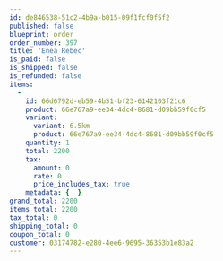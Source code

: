 ```yaml
---
id: de846538-51c2-4b9a-b015-09f1fcf0f5f2
published: false
blueprint: order
order_number: 397
title: 'Enea Rebec'
is_paid: false
is_shipped: false
is_refunded: false
items:
  -
    id: 66d6792d-eb59-4b51-bf23-6142103f21c6
    product: 66e767a9-ee34-4dc4-8681-d09bb59f0cf5
    variant:
      variant: 6.5km
      product: 66e767a9-ee34-4dc4-8681-d09bb59f0cf5
    quantity: 1
    total: 2200
    tax:
      amount: 0
      rate: 0
      price_includes_tax: true
    metadata: {  }
grand_total: 2200
items_total: 2200
tax_total: 0
shipping_total: 0
coupon_total: 0
customer: 03174782-e280-4ee6-9695-36353b1e83a2
---
```

